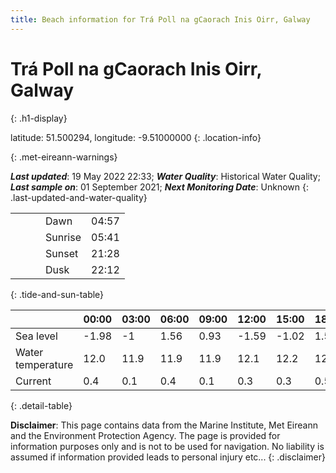 ```yaml
---
title: Beach information for Trá Poll na gCaorach Inis Oirr, Galway
---
```

# Trá Poll na gCaorach Inis Oirr, Galway 
{: .h1-display}

latitude: 51.500294, longitude: -9.51000000
{: .location-info}


{: .met-eireann-warnings}

___Last updated___: 19 May 2022 22:33; ___Water Quality___: Historical Water Quality;
___Last sample on___: 01 September 2021; ___Next Monitoring Date___: Unknown
{: .last-updated-and-water-quality}

|   |   |   |   |   |
|---|---|---|---|---|
|   |   |   | Dawn  | 04:57 |
|   |   |   | Sunrise  | 05:41 |
|   |   |   | Sunset  | 21:28 |
|   |   |   | Dusk  | 22:12 |
{: .tide-and-sun-table}

<div></div>

| | 00:00 | 03:00 | 06:00 | 09:00 | 12:00 | 15:00 | 18:00 | 21:00 |
|---|---|---|---|---|---|---|---|---|
| Sea level | -1.98 | -1 | 1.56 | 0.93| -1.59 | -1.02 | 1.53 | 1.3 |
| Water temperature | 12.0 | 11.9 | 11.9 | 11.9 | 12.1 | 12.2 | 12.2 | 12.1 |
| Current | 0.4 | 0.1 | 0.4 | 0.1 | 0.3| 0.3 | 0.5 | 0.1 |
{: .detail-table}

__Disclaimer__: This page contains data from the Marine Institute,
Met Eireann and the Environment Protection Agency. The page is provided for
information purposes only and is not to be used for navigation. No liability
is assumed if information provided leads to personal injury etc...
{: .disclaimer}